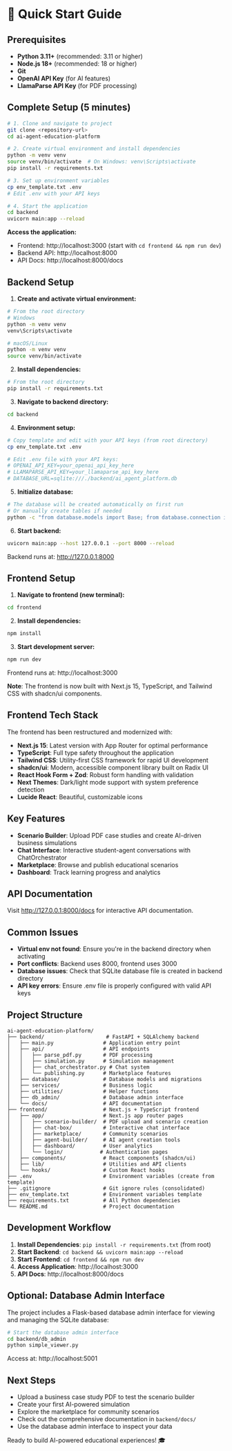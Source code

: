 # 🚀 Quick Start Guide

## Prerequisites
- **Python 3.11+** (recommended: 3.11 or higher)
- **Node.js 18+** (recommended: 18 or higher)
- **Git**
- **OpenAI API Key** (for AI features)
- **LlamaParse API Key** (for PDF processing)

## Complete Setup (5 minutes)

```bash
# 1. Clone and navigate to project
git clone <repository-url>
cd ai-agent-education-platform

# 2. Create virtual environment and install dependencies
python -m venv venv
source venv/bin/activate  # On Windows: venv\Scripts\activate
pip install -r requirements.txt

# 3. Set up environment variables
cp env_template.txt .env
# Edit .env with your API keys

# 4. Start the application
cd backend
uvicorn main:app --reload
```

**Access the application:**
- Frontend: http://localhost:3000 (start with `cd frontend && npm run dev`)
- Backend API: http://localhost:8000
- API Docs: http://localhost:8000/docs

## Backend Setup

1. **Create and activate virtual environment:**
```bash
# From the root directory
# Windows
python -m venv venv
venv\Scripts\activate

# macOS/Linux  
python -m venv venv
source venv/bin/activate
```

2. **Install dependencies:**
```bash
# From the root directory
pip install -r requirements.txt
```

3. **Navigate to backend directory:**
```bash
cd backend
```

4. **Environment setup:**
```bash
# Copy template and edit with your API keys (from root directory)
cp env_template.txt .env

# Edit .env file with your API keys:
# OPENAI_API_KEY=your_openai_api_key_here
# LLAMAPARSE_API_KEY=your_llamaparse_api_key_here
# DATABASE_URL=sqlite:///./backend/ai_agent_platform.db
```

5. **Initialize database:**
```bash
# The database will be created automatically on first run
# Or manually create tables if needed
python -c "from database.models import Base; from database.connection import engine; Base.metadata.create_all(bind=engine)"
```

6. **Start backend:**
```bash
uvicorn main:app --host 127.0.0.1 --port 8000 --reload
```
Backend runs at: http://127.0.0.1:8000

## Frontend Setup

1. **Navigate to frontend (new terminal):**
```bash
cd frontend
```

2. **Install dependencies:**
```bash
npm install
```

3. **Start development server:**
```bash
npm run dev
```
Frontend runs at: http://localhost:3000

**Note**: The frontend is now built with Next.js 15, TypeScript, and Tailwind CSS with shadcn/ui components.

## Frontend Tech Stack

The frontend has been restructured and modernized with:

- **Next.js 15**: Latest version with App Router for optimal performance
- **TypeScript**: Full type safety throughout the application
- **Tailwind CSS**: Utility-first CSS framework for rapid UI development
- **shadcn/ui**: Modern, accessible component library built on Radix UI
- **React Hook Form + Zod**: Robust form handling with validation
- **Next Themes**: Dark/light mode support with system preference detection
- **Lucide React**: Beautiful, customizable icons

## Key Features
- **Scenario Builder**: Upload PDF case studies and create AI-driven business simulations
- **Chat Interface**: Interactive student-agent conversations with ChatOrchestrator
- **Marketplace**: Browse and publish educational scenarios
- **Dashboard**: Track learning progress and analytics

## API Documentation
Visit http://127.0.0.1:8000/docs for interactive API documentation.

## Common Issues
- **Virtual env not found**: Ensure you're in the backend directory when activating
- **Port conflicts**: Backend uses 8000, frontend uses 3000
- **Database issues**: Check that SQLite database file is created in backend directory
- **API key errors**: Ensure .env file is properly configured with valid API keys

## Project Structure
```
ai-agent-education-platform/
├── backend/                    # FastAPI + SQLAlchemy backend
│   ├── main.py                # Application entry point
│   ├── api/                   # API endpoints
│   │   ├── parse_pdf.py       # PDF processing
│   │   ├── simulation.py      # Simulation management
│   │   ├── chat_orchestrator.py # Chat system
│   │   └── publishing.py      # Marketplace features
│   ├── database/              # Database models and migrations
│   ├── services/              # Business logic
│   ├── utilities/             # Helper functions
│   ├── db_admin/              # Database admin interface
│   └── docs/                  # API documentation
├── frontend/                  # Next.js + TypeScript frontend
│   ├── app/                   # Next.js app router pages
│   │   ├── scenario-builder/  # PDF upload and scenario creation
│   │   ├── chat-box/          # Interactive chat interface
│   │   ├── marketplace/       # Community scenarios
│   │   ├── agent-builder/     # AI agent creation tools
│   │   ├── dashboard/         # User analytics
│   │   └── login/            # Authentication pages
│   ├── components/            # React components (shadcn/ui)
│   ├── lib/                   # Utilities and API clients
│   └── hooks/                 # Custom React hooks
├── .env                       # Environment variables (create from template)
├── .gitignore                 # Git ignore rules (consolidated)
├── env_template.txt           # Environment variables template
├── requirements.txt           # All Python dependencies
└── README.md                  # Project documentation
```

## Development Workflow

1. **Install Dependencies**: `pip install -r requirements.txt` (from root)
2. **Start Backend**: `cd backend && uvicorn main:app --reload`
3. **Start Frontend**: `cd frontend && npm run dev`
4. **Access Application**: http://localhost:3000
5. **API Docs**: http://localhost:8000/docs

## Optional: Database Admin Interface

The project includes a Flask-based database admin interface for viewing and managing the SQLite database:

```bash
# Start the database admin interface
cd backend/db_admin
python simple_viewer.py
```

Access at: http://localhost:5001

## Next Steps
- Upload a business case study PDF to test the scenario builder
- Create your first AI-powered simulation
- Explore the marketplace for community scenarios
- Check out the comprehensive documentation in `backend/docs/`
- Use the database admin interface to inspect your data

Ready to build AI-powered educational experiences! 🎓 